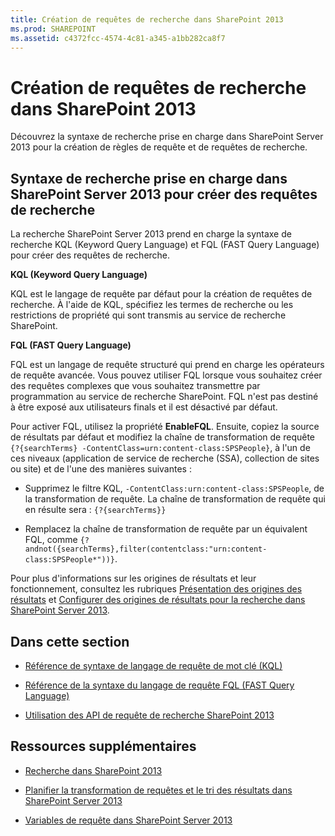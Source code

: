 ```yaml
---
title: Création de requêtes de recherche dans SharePoint 2013
ms.prod: SHAREPOINT
ms.assetid: c4372fcc-4574-4c81-a345-a1bb282ca8f7
---
```



# Création de requêtes de recherche dans SharePoint 2013
Découvrez la syntaxe de recherche prise en charge dans SharePoint Server 2013 pour la création de règles de requête et de requêtes de recherche.
## Syntaxe de recherche prise en charge dans SharePoint Server 2013 pour créer des requêtes de recherche
<a name="SP15Buildquery_support"> </a>

La recherche SharePoint Server 2013 prend en charge la syntaxe de recherche KQL (Keyword Query Language) et FQL (FAST Query Language) pour créer des requêtes de recherche.
  
    
    
 **KQL (Keyword Query Language)**
  
    
    
KQL est le langage de requête par défaut pour la création de requêtes de recherche. À l'aide de KQL, spécifiez les termes de recherche ou les restrictions de propriété qui sont transmis au service de recherche SharePoint.
  
    
    
 **FQL (FAST Query Language)**
  
    
    
FQL est un langage de requête structuré qui prend en charge les opérateurs de requête avancée. Vous pouvez utiliser FQL lorsque vous souhaitez créer des requêtes complexes que vous souhaitez transmettre par programmation au service de recherche SharePoint. FQL n'est pas destiné à être exposé aux utilisateurs finals et il est désactivé par défaut. 
  
    
    
Pour activer FQL, utilisez la propriété **EnableFQL**. Ensuite, copiez la source de résultats par défaut et modifiez la chaîne de transformation de requête  `{?{searchTerms} -ContentClass=urn:content-class:SPSPeople}`, à l'un de ces niveaux (application de service de recherche (SSA), collection de sites ou site) et de l'une des manières suivantes :
  
    
    

- Supprimez le filtre KQL,  `-ContentClass:urn:content-class:SPSPeople`, de la transformation de requête. La chaîne de transformation de requête qui en résulte sera :  `{?{searchTerms}}`
    
  
- Remplacez la chaîne de transformation de requête par un équivalent FQL, comme  `{?andnot({searchTerms},filter(contentclass:"urn:content-class:SPSPeople*"))}`.
    
  
Pour plus d'informations sur les origines de résultats et leur fonctionnement, consultez les rubriques  [Présentation des origines des résultats](http://office.microsoft.com/fr-fr/support/sharepoint/sharepointsearch/understanding-result-sources-HA102848849.aspx) et [Configurer des origines de résultats pour la recherche dans SharePoint Server 2013](http://technet.microsoft.com/fr-fr/library/jj683115%28v=office.15%29.aspx).
  
    
    

## Dans cette section
<a name="SP15Buildquery_support"> </a>


-  [Référence de syntaxe de langage de requête de mot clé (KQL)](keyword-query-language-kql-syntax-reference.md)
    
  
-  [Référence de la syntaxe du langage de requête FQL (FAST Query Language)](fast-query-language-fql-syntax-reference.md)
    
  
-  [Utilisation des API de requête de recherche SharePoint 2013](using-the-sharepoint-2013-search-query-apis.md)
    
  

## Ressources supplémentaires
<a name="SP15Buildquery_addlresources"> </a>


-  [Recherche dans SharePoint 2013](search-in-sharepoint-2013.md)
    
  
-  [Planifier la transformation de requêtes et le tri des résultats dans SharePoint Server 2013](http://technet.microsoft.com/fr-fr/library/jj219620%28v=office.15%29.aspx)
    
  
-  [Variables de requête dans SharePoint Server 2013](http://technet.microsoft.com/fr-fr/library/jj683123.aspx)
    
  

